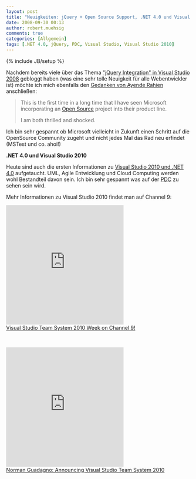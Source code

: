 ```yaml
---
layout: post
title: "Neuigkeiten: jQuery + Open Source Support, .NET 4.0 und Visual Studio 2010"
date: 2008-09-30 00:13
author: robert.muehsig
comments: true
categories: [Allgemein]
tags: [.NET 4.0, jQuery, PDC, Visual Studio, Visual Studio 2010]
---
```

{% include JB/setup %}
<p>Nachdem bereits viele über das Thema <a href="http://weblogs.asp.net/scottgu/archive/2008/09/28/jquery-and-microsoft.aspx">"jQuery Integration" in Visual Studio 2008</a> gebloggt haben (was eine sehr tolle Neuigkeit für alle Webentwickler ist) möchte ich mich ebenfalls den <a href="http://ayende.com/Blog/archive/2008/09/29/on-jquery-amp-microsoft.aspx">Gedanken von Ayende Rahien</a> anschließen:</p> <blockquote> <p>This is the first time in a long time that I have seen Microsoft incorporating an <a href="http://docs.jquery.com/License">Open Source</a> project into their product line.  <p>I am both thrilled and shocked.</p></blockquote> <p>Ich bin sehr gespannt ob Microsoft vielleicht in Zukunft einen Schritt auf die OpenSource Community zugeht und nicht jedes Mal das Rad neu erfindet (MSTest und co. ahoi!)</p> <p><strong>.NET 4.0 und Visual Studio 2010</strong></p> <p>Heute sind auch die ersten Informationen zu <a href="http://msdn.microsoft.com/en-us/vstudio/products/cc948977.aspx">Visual Studio 2010 und .NET 4.0</a> aufgetaucht. UML, Agile Entwicklung und Cloud Computing werden wohl Bestandteil davon sein. Ich bin sehr gespannt was auf der <a href="http://www.microsoftpdc.com/">PDC</a> zu sehen sein wird.</p> <p>Mehr Informationen zu Visual Studio 2010 findet man auf Channel 9:</p> <p><iframe src="http://channel9.msdn.com/posts/VisualStudio/430265/player/" frameborder="0" height="325" scrolling="no" width="320"></iframe><br /> <a href="http://channel9.msdn.com/posts/VisualStudio/Visual-Studio-Team-System-2010-Week-on-Channel-9/">Visual Studio Team System 2010 Week on Channel 9!</a><br /></p> <p>&nbsp;</p> <p><iframe src="http://channel9.msdn.com/posts/Dan/429924/player/" frameborder="0" height="325" scrolling="no" width="320"></iframe><br /> <a href="http://channel9.msdn.com/posts/Dan/Norman-Guadagno-Announcing-Visual-Studio-Team-System-2010/">Norman Guadagno: Announcing Visual Studio Team System 2010</a></p>
